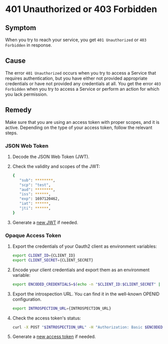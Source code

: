 # 401 Unauthorized or 403 Forbidden

## Symptom

When you try to reach your service, you get `401 Unauthorized` or `403 Forbidden` in response.

## Cause 

The error `401 Unauthorized` occurs when you try to access a Service that requires authentication, but you have either not provided appropriate credentials or have not provided any credentials at all. You get the error `403 Forbidden` when you try to access a Service or perform an action for which you lack permission.

## Remedy

Make sure that you are using an access token with proper scopes, and it is active. Depending on the type of your access token, follow the relevant steps.

### JSON Web Token

1. Decode the JSON Web Token (JWT).

2. Check the validity and scopes of the JWT:

      ```bash
      {
         "sub": ********,
         "scp": "test",
         "aud": ********,
         "iss": ******,
         "exp": 1697120462,
         "iat": ******,
         "jti": ******,
      }
      ```

3. Generate a [new JWT](../../../tutorials/01-50-expose-and-secure-a-workload/01-51-get-jwt.md) if needed.

### Opaque Access Token

1. Export the credentials of your Oauth2 client as environment variables:

      ```bash
      export CLIENT_ID={CLIENT_ID}
      export CLIENT_SECRET={CLIENT_SECRET}
      ```

2. Encode your client credentials and export them as an environment variable:

      ```bash
      export ENCODED_CREDENTIALS=$(echo -n "$CLIENT_ID:$CLIENT_SECRET" | base64)
      ```

3. Export the introspection URL. You can find it in the well-known OPENID configuration.

      ```bash
      export INTROSPECTION_URL={INTROSPECTION_URL}
      ```

4. Check the access token's status:

      ```bash
      curl -X POST "$INTROSPECTION_URL" -H "Authorization: Basic $ENCODED_CREDENTIALS" -F "token={ACCESS_TOKEN}"
      ```

5. Generate a [new access token](../../../tutorials/01-50-expose-and-secure-a-workload/v1beta1-deprecated/01-50-expose-and-secure-workload-oauth2.md) if needed.